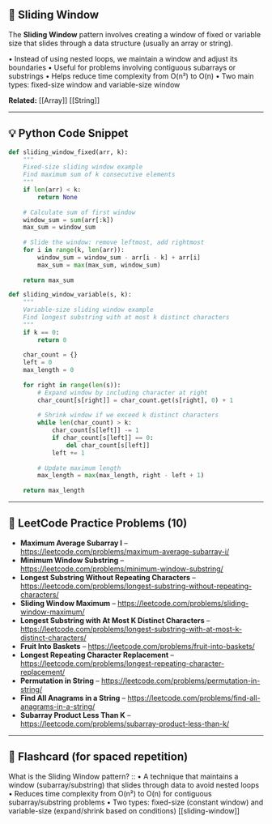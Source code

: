 ## 🧠 Sliding Window

The **Sliding Window** pattern involves creating a window of fixed or variable size that slides through a data structure (usually an array or string). 

• Instead of using nested loops, we maintain a window and adjust its boundaries
• Useful for problems involving contiguous subarrays or substrings
• Helps reduce time complexity from O(n²) to O(n)
• Two main types: fixed-size window and variable-size window

**Related:** [[Array]] [[String]]

---

## 💡 Python Code Snippet

```python
def sliding_window_fixed(arr, k):
    """
    Fixed-size sliding window example
    Find maximum sum of k consecutive elements
    """
    if len(arr) < k:
        return None
    
    # Calculate sum of first window
    window_sum = sum(arr[:k])
    max_sum = window_sum
    
    # Slide the window: remove leftmost, add rightmost
    for i in range(k, len(arr)):
        window_sum = window_sum - arr[i - k] + arr[i]
        max_sum = max(max_sum, window_sum)
    
    return max_sum

def sliding_window_variable(s, k):
    """
    Variable-size sliding window example
    Find longest substring with at most k distinct characters
    """
    if k == 0:
        return 0
    
    char_count = {}
    left = 0
    max_length = 0
    
    for right in range(len(s)):
        # Expand window by including character at right
        char_count[s[right]] = char_count.get(s[right], 0) + 1
        
        # Shrink window if we exceed k distinct characters
        while len(char_count) > k:
            char_count[s[left]] -= 1
            if char_count[s[left]] == 0:
                del char_count[s[left]]
            left += 1
        
        # Update maximum length
        max_length = max(max_length, right - left + 1)
    
    return max_length
```

---

## 🔗 LeetCode Practice Problems (10)

- **Maximum Average Subarray I** – https://leetcode.com/problems/maximum-average-subarray-i/
- **Minimum Window Substring** – https://leetcode.com/problems/minimum-window-substring/
- **Longest Substring Without Repeating Characters** – https://leetcode.com/problems/longest-substring-without-repeating-characters/
- **Sliding Window Maximum** – https://leetcode.com/problems/sliding-window-maximum/
- **Longest Substring with At Most K Distinct Characters** – https://leetcode.com/problems/longest-substring-with-at-most-k-distinct-characters/
- **Fruit Into Baskets** – https://leetcode.com/problems/fruit-into-baskets/
- **Longest Repeating Character Replacement** – https://leetcode.com/problems/longest-repeating-character-replacement/
- **Permutation in String** – https://leetcode.com/problems/permutation-in-string/
- **Find All Anagrams in a String** – https://leetcode.com/problems/find-all-anagrams-in-a-string/
- **Subarray Product Less Than K** – https://leetcode.com/problems/subarray-product-less-than-k/

---

## 🧠 Flashcard (for spaced repetition)

What is the Sliding Window pattern? :: • A technique that maintains a window (subarray/substring) that slides through data to avoid nested loops • Reduces time complexity from O(n²) to O(n) for contiguous subarray/substring problems • Two types: fixed-size (constant window) and variable-size (expand/shrink based on conditions) [[sliding-window]] 